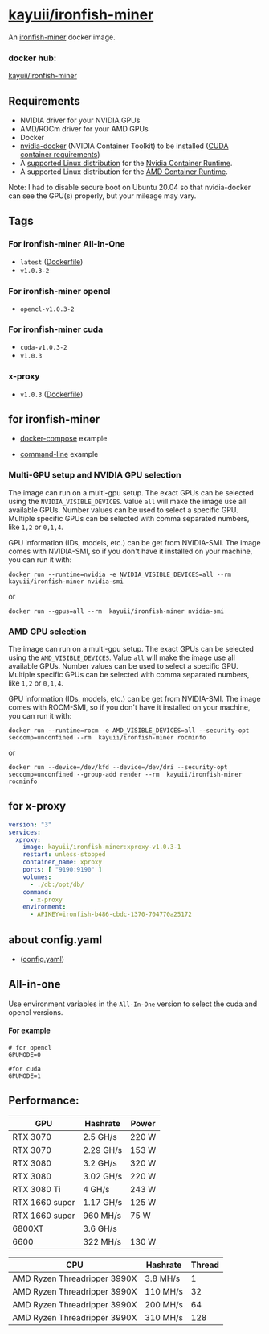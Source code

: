 # [kayuii/ironfish-miner](https://github.com/Kayuii/ironfish-miner)
An [ironfish-miner](https://github.com/hpool-dev/ironfish-miner) docker image.

### docker hub:
[kayuii/ironfish-miner](https://hub.docker.com/r/kayuii/ironfish-miner)

## Requirements

* NVIDIA driver for your NVIDIA GPUs
* AMD/ROCm driver for your AMD GPUs
* Docker
* [nvidia-docker](https://github.com/NVIDIA/nvidia-docker) (NVIDIA Container Toolkit) to be installed ([CUDA container requirements](https://github.com/NVIDIA/nvidia-docker/wiki/CUDA))
* A [supported Linux distribution](https://docs.nvidia.com/datacenter/cloud-native/container-toolkit/install-guide.html#linux-distributions) for the [Nvidia Container Runtime](https://github.com/NVIDIA/nvidia-container-runtime.git).
* A supported Linux distribution for the [AMD Container Runtime](https://github.com/abuccts/rocm-container-runtime.git).


Note: I had to disable secure boot on Ubuntu 20.04 so that nvidia-docker can see the GPU(s) properly, but your mileage may vary.

## Tags

### For ironfish-miner All-In-One
- `latest` ([Dockerfile](https://github.com/Kayuii/ironfish-miner/blob/main/gpu/Dockerfile))
- `v1.0.3-2`

### For ironfish-miner opencl
- `opencl-v1.0.3-2`
### For ironfish-miner cuda
- `cuda-v1.0.3-2`
- `v1.0.3`
### x-proxy

- `v1.0.3` ([Dockerfile](https://github.com/Kayuii/ironfish-miner/blob/main/gpu/xproxy/Dockerfile))

## for ironfish-miner

* [docker-compose](https://github.com/Kayuii/ironfish-miner/blob/main/doc/docker-compose.md) example

* [command-line](https://github.com/Kayuii/ironfish-miner/blob/main/doc/command-line.md) example

### Multi-GPU setup and NVIDIA GPU selection
The image can run on a multi-gpu setup. The exact GPUs can be selected using the `NVIDIA_VISIBLE_DEVICES`. Value `all` will make the image use all available GPUs. Number values can be used to select a specific GPU. Multiple specific GPUs can be selected with comma separated numbers, like `1,2` or `0,1,4`.

GPU information (IDs, models, etc.) can be get from NVIDIA-SMI. The image comes with NVIDIA-SMI, so if you don't have it installed on your machine, you can run it with:

```
docker run --runtime=nvidia -e NVIDIA_VISIBLE_DEVICES=all --rm  kayuii/ironfish-miner nvidia-smi
```
or
```
docker run --gpus=all --rm  kayuii/ironfish-miner nvidia-smi
```

### AMD GPU selection
The image can run on a multi-gpu setup. The exact GPUs can be selected using the `AMD_VISIBLE_DEVICES`. Value `all` will make the image use all available GPUs. Number values can be used to select a specific GPU. Multiple specific GPUs can be selected with comma separated numbers, like `1,2` or `0,1,4`.

GPU information (IDs, models, etc.) can be get from NVIDIA-SMI. The image comes with ROCM-SMI, so if you don't have it installed on your machine, you can run it with:
```
docker run --runtime=rocm -e AMD_VISIBLE_DEVICES=all --security-opt seccomp=unconfined --rm  kayuii/ironfish-miner rocminfo
```
or
```
docker run --device=/dev/kfd --device=/dev/dri --security-opt seccomp=unconfined --group-add render --rm  kayuii/ironfish-miner rocminfo
```

## for x-proxy

```yaml
version: "3"
services:
  xproxy:
    image: kayuii/ironfish-miner:xproxy-v1.0.3-1
    restart: unless-stopped
    container_name: xproxy
    ports: [ "9190:9190" ]
    volumes:
      - ./db:/opt/db/
    command:
      - x-proxy
    environment:
      - APIKEY=ironfish-b486-cbdc-1370-704770a25172
```

## about config.yaml

- ([config.yaml](https://github.com/Kayuii/ironfish-miner/blob/main/doc/YAML.md))

## All-in-one
Use environment variables in the `All-In-One` version to select the cuda and opencl versions.
#### For example
```
# for opencl
GPUMODE=0
```
```
#for cuda
GPUMODE=1
```

## Performance:

| GPU  | Hashrate | Power |
| --- | --- | --- |
| RTX 3070   | 2.5 GH/s  | 220 W |
| RTX 3070   | 2.29 GH/s  | 153 W |
| RTX 3080   | 3.2 GH/s  | 320 W |
| RTX 3080   | 3.02 GH/s  | 220 W |
| RTX 3080 Ti  | 4 GH/s  | 243 W |
| RTX 1660 super  | 1.17 GH/s  | 125 W |
| RTX 1660 super  | 960 MH/s  | 75 W |
| 6800XT  | 3.6 GH/s |  |
| 6600  | 322 MH/s | 130 W  |


| CPU  | Hashrate | Thread |
| --- | --- | --- |
| AMD Ryzen Threadripper 3990X  | 3.8 MH/s  | 1 |
| AMD Ryzen Threadripper 3990X  | 110 MH/s  | 32 |
| AMD Ryzen Threadripper 3990X  | 200 MH/s  | 64 |
| AMD Ryzen Threadripper 3990X  | 310 MH/s  | 128 |

